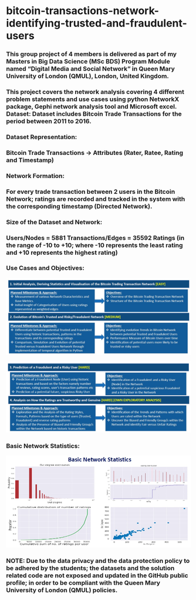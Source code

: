 # bitcoin-transactions-network-identifying-trusted-and-fraudulent-users

<h3>This group project of 4 members is delivered as part of my Masters in Big Data Science (MSc BDS) Program Module named “Digital Media and Social Network” in Queen Mary University of London (QMUL), London, United Kingdom.</h3>  
  
<h3>This project covers the network analysis covering 4 different problem statements and use cases using python NetworkX package, Gephi network analysis tool and Microsoft excel.  Dataset: Dataset includes Bitcoin Trade Transactions for the period between 2011 to 2016.</h3>  
  
<h3>Dataset Representation:</h3> 
<h3>Bitcoin Trade Transactions -> Attributes (Rater, Ratee, Rating and Timestamp)</h3> 
  
<h3>Network Formation:</h3>
<h3>For every trade transaction between 2 users in the Bitcoin Network; ratings are recorded and tracked in the system with the corresponding timestamp (Directed Network).</h3>  
  
<h3>Size of the Dataset and Network:</h3> 
<h3>Users/Nodes = 5881 Transactions/Edges = 35592 Ratings (in the range of -10 to +10; where -10 represents the least rating and +10 represents the highest rating)</h3>  

<h3>Use Cases and Objectives:</h3>

![](images/2_Problem_Statements_and_Usecases_1&2.jpg)

![](images/3_Problem_Statements_and_Usecases_3&4.jpg)
  
<h3>Basic Network Statistics:</h3>  

![](images/1_Basic_Network_Statistics.jpg)
  
<h3>NOTE: Due to the data privacy and the data protection policy to be adhered by the students; the datasets and the solution related code are not exposed and updated in the GitHub public profile; in order to be compliant with the Queen Mary University of London (QMUL) policies.</h3>
